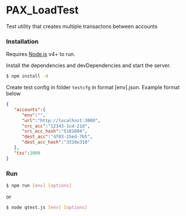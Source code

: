 # PAX_LoadTest
Test utility that creates multiple transactons between accounts

### Installation

Requires [Node.js](https://nodejs.org/) v4+ to run.

Install the dependencies and devDependencies and start the server.

```sh
$ npm install -d
```
Create test config in folder `testcfg` in format [env].json. Example format below
```json
{  
   "accounts":{  
      "env":"",
      "url":"http://localhost:3000",
      "src_acc":"12343-1cd-21d",
      "src_acc_hash":"5181604",
      "dest_acc":"4f03-15ed-7b5",
      "dest_acc_hash":"3316e318"
   },
   "txs":1000
}
```


### Run
```sh
$ npm run [env] [options]
```
or
```sh
$ node qtest.js [env] [options]
```
